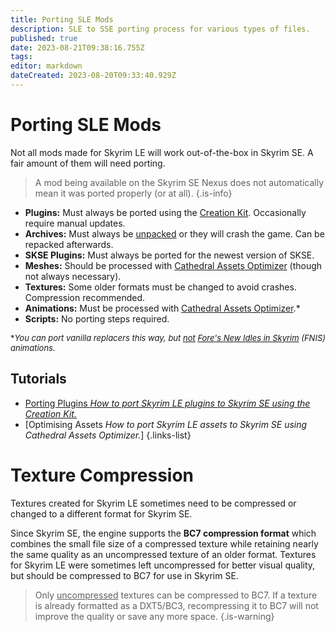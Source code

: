```yaml
---
title: Porting SLE Mods
description: SLE to SSE porting process for various types of files.
published: true
date: 2023-08-21T09:38:16.755Z
tags: 
editor: markdown
dateCreated: 2023-08-20T09:33:40.929Z
---
```


# Porting SLE Mods

Not all mods made for Skyrim LE will work out-of-the-box in Skyrim SE. A fair amount of them will need porting.

> A mod being available on the Skyrim SE Nexus does not automatically mean it was ported properly (or at all).
{.is-info}

- **Plugins:** Must always be ported using the [Creation Kit](/tools/ck). Occasionally require manual updates.
- **Archives:** Must always be [unpacked](/guides-tutorials/extracting-bsas) or they will crash the game. Can be repacked afterwards.
- **SKSE Plugins:** Must always be ported for the newest version of SKSE.
- **Meshes:** Should be processed with [Cathedral Assets Optimizer](/tools/cao) (though not always necessary).
- **Textures:** Some older formats must be changed to avoid crashes. Compression recommended.
- **Animations:** Must be processed with [Cathedral Assets Optimizer](/tools/cao).*
- **Scripts:** No porting steps required.

<font size=2>\**You can port vanilla replacers this way, but <u>not</u> [Fore's New Idles in Skyrim](https://www.nexusmods.com/skyrimspecialedition/mods/3038) (FNIS) animations.*</font>

## Tutorials

- [Porting Plugins *How to port Skyrim LE plugins to Skyrim SE using the Creation Kit.*](/guides-tutorials/porting-sle-mods/porting-plugins)
- [Optimising Assets *How to port Skyrim LE assets to Skyrim SE using Cathedral Assets Optimizer.*]
{.links-list}

# Texture Compression

Textures created for Skyrim LE sometimes need to be compressed or changed to a different format for Skyrim SE.

Since Skyrim SE, the engine supports the **BC7 compression format** which combines the small file size of a compressed texture while retaining nearly the same quality as an uncompressed texture of an older format. Textures for Skyrim LE were sometimes left uncompressed for better visual quality, but should be compressed to BC7 for use in Skyrim SE.

> Only <u>uncompressed</u> textures can be compressed to BC7. If a texture is already formatted as a DXT5/BC3, recompressing it to BC7 will not improve the quality or save any more space.
{.is-warning}